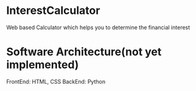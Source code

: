 # InterestCalculator
Web based Calculator which helps you to determine the financial interest

# Software Architecture(not yet implemented)
FrontEnd: HTML, CSS
BackEnd: Python

